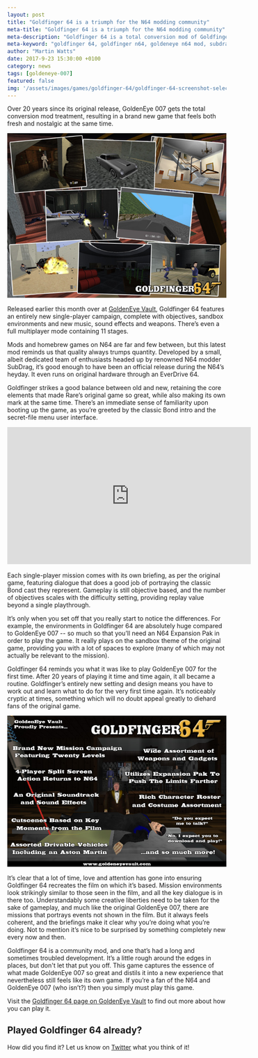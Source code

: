 ```yaml
---
layout: post
title: "Goldfinger 64 is a triumph for the N64 modding community"
meta-title: "Goldfinger 64 is a triumph for the N64 modding community"
meta-description: "Goldfinger 64 is a total conversion mod of Goldfinger 64, offering a brand new campaign and multiplayer features, and you need to play it!"
meta-keyword: "goldfinger 64, goldfinger n64, goldeneye n64 mod, subdrag"
author: "Martin Watts"
date: 2017-9-23 15:30:00 +0100
category: news
tags: [goldeneye-007]
featured: false
img: '/assets/images/games/goldfinger-64/goldfinger-64-screenshot-selection.jpg'
---
```

Over 20 years since its original release, GoldenEye 007 gets the total conversion mod treatment, resulting in a brand new game that feels both fresh and nostalgic at the same time.

![Highlights from GoldFinger 64 for the Nintendo 64](/assets/images/games/goldfinger-64/goldfinger-64-screenshot-selection.jpg)

Released earlier this month over at [GoldenEye Vault](http://www.goldeneyevault.com), Goldfinger 64 features an entirely new single-player campaign, complete with objectives, sandbox environments and new music, sound effects and weapons. There’s even a full multiplayer mode containing 11 stages. 

Mods and homebrew games on N64 are far and few between, but this latest mod reminds us that quality always trumps quantity. Developed by a small, albeit dedicated team of enthusiasts headed up by renowned N64 modder SubDrag, it’s good enough to have been an official release during the N64’s heyday. It even runs on original hardware through an EverDrive 64.

Goldfinger strikes a good balance between old and new, retaining the core elements that made Rare’s original game so great, while also making its own mark at the same time. There’s an immediate sense of familiarity upon booting up the game, as you’re greeted by the classic Bond intro and the secret-file menu user interface.

<iframe width="560" height="315" src="https://www.youtube.com/embed/5aJZgB8j3Gw" frameborder="0" allowfullscreen></iframe>

Each single-player mission comes with its own briefing, as per the original game, featuring dialogue that does a good job of portraying the classic Bond cast they represent. Gameplay is still objective based, and the number of objectives scales with the difficulty setting, providing replay value beyond a single playthrough.

It’s only when you set off that you really start to notice the differences. For example, the environments in Goldfinger 64 are absolutely huge compared to GoldenEye 007 -- so much so that you’ll need an N64 Expansion Pak in order to play the game. It really plays on the sandbox theme of the original game, providing you with a lot of spaces to explore (many of which may not actually be relevant to the mission).

Goldfinger 64 reminds you what it was like to play GoldenEye 007 for the first time. After 20 years of playing it time and time again, it all became a routine. Goldfinger’s entirely new setting and design means you have to work out and learn what to do for the very first time again. It’s noticeably cryptic at times, something which will no doubt appeal greatly to diehard fans of the original game.

![Goldfinger 64 for N64 promo screenshot highlighting features](/assets/images/games/goldfinger-64/goldfinger-64-features.jpg)

It’s clear that a lot of time, love and attention has gone into ensuring Goldfinger 64 recreates the film on which it’s based. Mission environments look strikingly similar to those seen in the film, and all the key dialogue is in there too. Understandably some creative liberties need to be taken for the sake of gameplay, and much like the original GoldenEye 007, there are missions that portrays events not shown in the film. But it always feels coherent, and the briefings make it clear why you’re doing what you’re doing. Not to mention it’s nice to be surprised by something completely new every now and then.

Goldfinger 64 is a community mod, and one that’s had a long and sometimes troubled development. It’s a little rough around the edges in places, but don't let that put you off. This game captures the essence of what made GoldenEye 007 so great and distils it into a new experience that nevertheless still feels like its own game. If you’re a fan of the N64 and GoldenEye 007 (who isn’t?) then you simply must play this game. 

Visit the [Goldfinger 64 page on GoldenEye Vault](http://goldeneyevault.com/viewfile.php?id=349) to find out more about how you can play it.

## Played Goldfinger 64 already? ## 

How did you find it? Let us know on [Twitter](http://www.twitter.com/n64gamers) what you think of it!

